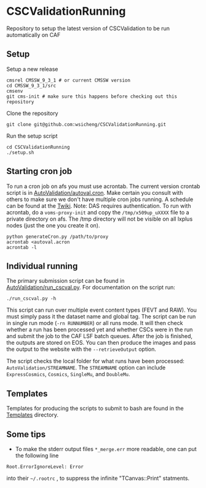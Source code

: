 # CSCValidationRunning
Repository to setup the latest version of CSCValidation to be run automatically on CAF

## Setup

Setup a new release
```
cmsrel CMSSW_9_3_1 # or current CMSSW version
cd CMSSW_9_3_1/src
cmsenv
git cms-init # make sure this happens before checking out this repository
```

Clone the repository
```
git clone git@github.com:wsicheng/CSCValidationRunning.git
```

Run the setup script
```
cd CSCValidationRunning
./setup.sh
```

## Starting cron job

To run a cron job on afs you must use acrontab. The current version crontab script is in
[AutoValidation/autoval.cron](AutoValidation/autoval.cron). Make certain you consult with others to make 
sure we don't have multiple cron jobs running. A schedule can be found at the [Twiki](https://twiki.cern.ch/twiki/bin/viewauth/CMS/CSCValidationWebsite).
Note: DAS requires authentication.
To run with acrontab, do a `voms-proxy-init` and copy the `/tmp/x509up_uXXXX` file to a private directory on afs.
The /tmp directory will not be visible on all lxplus nodes (just the one you create it on).
```
python generateCron.py /path/to/proxy
acrontab <autoval.acron
acrontab -l
```

## Individual running

The primary submission script can be found in [AutoValidation/run_cscval.py](AutoValidation/run_cscval.py).
For documentation on the script run:
```
./run_cscval.py -h
```

This script can run over multiple event content types (FEVT and RAW). You must simply pass it the 
dataset name and global tag. The script can be run in single run mode (`-rn RUNNUMBER`) or all runs mode. 
It will then check whether a run has been processed yet and whether CSCs were in the run and submit the 
job to the CAF LSF batch queues. After the job is finished, the outputs are stored on EOS. You can then 
produce the images and pass the output to the website with the `--retrieveOutput` option.

The script checks the local folder for what runs have been processed: `AutoValidation/STREAMNAME`. The 
`STREAMNAME` option can include `ExpressCosmics`, `Cosmics`, `SingleMu`, and `DoubleMu`.

## Templates

Templates for producing the scripts to submit to bash are found in the [Templates](Templates) directory.


## Some tips

* To make the stderr output files `*_merge.err` more readable, one can put the following line
```
Root.ErrorIgnoreLevel: Error
```
into their `~/.rootrc` , to suppress the infinite "TCanvas::Print" statments.